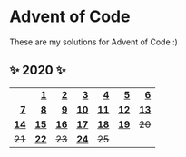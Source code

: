 # Advent of Code
These are my solutions for Advent of Code :)

## ✨ 2020 ✨

[1]: 2020/src/bin/day-1.rs
[2]: 2020/src/bin/day-2.rs
[3]: 2020/src/bin/day-3.rs
[4]: 2020/src/bin/day-4.rs
[5]: 2020/src/bin/day-5.rs
[6]: 2020/src/bin/day-6.rs
[7]: 2020/src/bin/day-7.rs
[8]: 2020/src/bin/day-8.rs
[9]: 2020/src/bin/day-9.rs
[10]: 2020/src/bin/day-10.rs
[11]: 2020/src/bin/day-11.rs
[12]: 2020/src/bin/day-12.rs
[13]: 2020/src/bin/day-13.rs
[14]: 2020/src/bin/day-14.rs
[15]: 2020/src/bin/day-15.rs
[16]: 2020/src/bin/day-16.rs
[17]: 2020/src/bin/day-17.rs
[18]: 2020/src/bin/day-18.rs
[19]: 2020/src/bin/day-19.rs
[22]: 2020/src/bin/day-22.rs
[24]: 2020/src/bin/day-24.rs

|          |          |          |          |          |          |          |
| -------: | -------: | -------: | -------: | -------: | -------: | -------: |
|          |  **[1]** |  **[2]** |  **[3]** |  **[4]** |  **[5]** |  **[6]** |
|  **[7]** |  **[8]** |  **[9]** | **[10]** | **[11]** | **[12]** | **[13]** |
| **[14]** | **[15]** | **[16]** | **[17]** | **[18]** | **[19]** | ~~20~~ |
| ~~21~~ | **[22]** | ~~23~~ | **[24]** | ~~25~~ |  |  |
